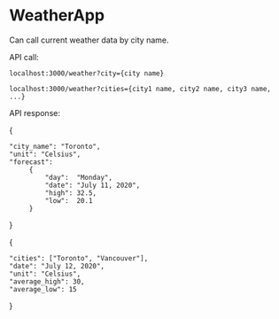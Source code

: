 # WeatherApp

Can call current weather data by city name. 

API call:

    localhost:3000/weather?city={city name}

    localhost:3000/weather?cities={city1 name, city2 name, city3 name, ...}

API response:

{

    "city_name": "Toronto",
    "unit": "Celsius",
    "forecast":
         {
             "day":  "Monday",
             "date": "July 11, 2020",
             "high": 32.5,
             "low":  20.1
         }
         
}

{

    "cities": ["Toronto", "Vancouver"],
    "date": "July 12, 2020",
    "unit": "Celsius",
    "average_high": 30,
    "average_low": 15
    
}

